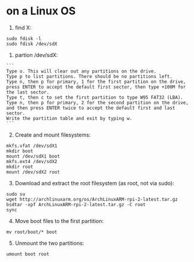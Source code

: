 # on a Linux OS

1. find X:

  ```
  sudo fdisk -l
  sudo fdisk /dev/sdX
  ```

  1. partion /dev/sdX:

    ```
    Type o. This will clear out any partitions on the drive.
    Type p to list partitions. There should be no partitions left.
    Type n, then p for primary, 1 for the first partition on the drive, press ENTER to accept the default first sector, then type +100M for the last sector.
    Type t, then c to set the first partition to type W95 FAT32 (LBA).
    Type n, then p for primary, 2 for the second partition on the drive, and then press ENTER twice to accept the default first and last sector.
    Write the partition table and exit by typing w.
    ```

2. Create and mount filesystems:

  ```
  mkfs.vfat /dev/sdX1
  mkdir boot
  mount /dev/sdX1 boot
  mkfs.ext4 /dev/sdX2
  mkdir root
  mount /dev/sdX2 root
  ```

3. Download and extract the root filesystem (as root, not via sudo):

  ```
  sudo su
  wget http://archlinuxarm.org/os/ArchLinuxARM-rpi-2-latest.tar.gz
  bsdtar -xpf ArchLinuxARM-rpi-2-latest.tar.gz -C root
  sync
  ```

4. Move boot files to the first partition:

  ```
  mv root/boot/* boot
  ```

5. Unmount the two partitions:

  ```
  umount boot root
  ```

